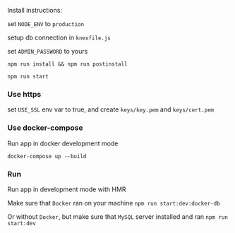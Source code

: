 Install instructions:

set `NODE_ENV` to `production`

setup db connection in `knexfile.js`

set `ADMIN_PASSWORD` to yours

`npm run install && npm run postinstall`

`npm run start`

### Use https

set `USE_SSL` env var to true, and create `keys/key.pem` and `keys/cert.pem`

### Use docker-compose
Run app in docker development mode

`docker-compose up --build`

### Run 
Run app in development mode with HMR

Make sure that `Docker` ran on your machine
`npm run start:dev:docker-db`

Or without `Docker`, but make sure that `MySQL` server installed and ran
`npm run start:dev`

